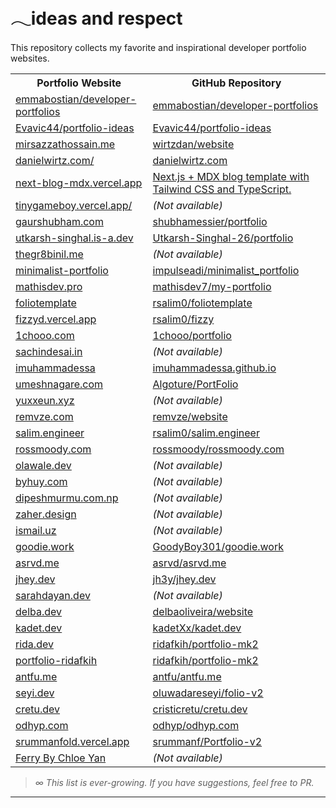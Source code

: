 # 𓂃ideas and respect

This repository collects my favorite and inspirational developer portfolio websites.

<table>
<tr>
<th>Portfolio Website</th>
<th>GitHub Repository</th>
</tr>
<tr><td><a href="https://github.com/emmabostian/developer-portfolios">emmabostian/developer-portfolios</a></td><td><a href="https://github.com/emmabostian/developer-portfolios">emmabostian/developer-portfolios</a></td></tr>

<tr><td><a href="https://github.com/Evavic44/portfolio-ideas">Evavic44/portfolio-ideas</a></td><td><a href="https://github.com/Evavic44/portfolio-ideas">Evavic44/portfolio-ideas</a></td></tr>

<tr><td><a href="https://www.mirsazzathossain.me/">mirsazzathossain.me</a></td><td><a href="https://github.com/mirsazzathossain/mirsazzathossain.me">wirtzdan/website</a></td></tr>

<tr><td><a href="https://danielwirtz.com/">danielwirtz.com/</a></td><td><a href="https://github.com/wirtzdan/website">danielwirtz.com</a></td></tr>

<tr><td><a href="https://next-blog-mdx.vercel.app/">next-blog-mdx.vercel.app </a></td><td><a href="https://github.com/leerob/next-mdx-blog">Next.js + MDX blog template with Tailwind CSS and TypeScript.</a></td></tr>

<tr><td><a href="https://tinygameboy.vercel.app/">tinygameboy.vercel.app/</a></td><td><em>(Not available)</em></td></tr>
</tr>
<tr>
<td><a href="https://gaurshubham.com/">gaurshubham.com</a></td>
<td><a href="https://github.com/shubhamessier/portfolio">shubhamessier/portfolio</a></td>
</tr>
<tr><td><a href="https://utkarsh-singhal.is-a.dev/">utkarsh-singhal.is-a.dev</a></td><td><a href="https://github.com/Utkarsh-Singhal-26/portfolio">Utkarsh-Singhal-26/portfolio</a></td></tr>
<tr>
<td><a href="https://www.thegr8binil.me/">thegr8binil.me</a></td>
<td><em>(Not available)</em></td>
</tr>
<tr>
<td><a href="https://minimalist-portfolio-phi.vercel.app/">minimalist-portfolio</a></td>
<td><a href="https://github.com/impulseadi/minimalist_portfolio">impulseadi/minimalist_portfolio</a></td>
</tr>
<tr>
<td><a href="https://mathisdev.pro/">mathisdev.pro</a></td>
<td><a href="https://github.com/mathisdev7/my-portfolio">mathisdev7/my-portfolio</a></td>
</tr>
<tr>
<td><a href="https://foliotemplate.vercel.app/">foliotemplate</a></td>
<td><a href="https://github.com/rsalim0/foliotemplate">rsalim0/foliotemplate</a></td>
</tr>
<tr>
<td><a href="https://fizzyd.vercel.app/">fizzyd.vercel.app</a></td>
<td><a href="https://github.com/rsalim0/fizzy">rsalim0/fizzy</a></td>
</tr>
<tr>
<td><a href="https://1chooo.com/">1chooo.com</a></td>
<td><a href="https://github.com/1chooo/portfolio">1chooo/portfolio</a></td>
</tr>
<tr>
<td><a href="https://www.sachindesai.in/">sachindesai.in</a></td>
<td><em>(Not available)</em></td>
</tr>
<tr>
<td><a href="https://muhammadessa.vercel.app/">imuhammadessa</a></td>
<td><a href="https://github.com/imuhammadessa/imuhammadessa.github.io">imuhammadessa.github.io</a></td>
</tr>
<tr>
<td><a href="https://umeshnagare.com/">umeshnagare.com</a></td>
<td><a href="https://github.com/Algoture/PortFolio">Algoture/PortFolio</a></td>
</tr>
<tr>
<td><a href="https://yuxxeun.xyz/">yuxxeun.xyz</a></td>
<td><em>(Not available)</em></td>
</tr>
<tr>
<td><a href="https://remvze.com/">remvze.com</a></td>
<td><a href="https://github.com/remvze/website">remvze/website</a></td>
</tr>
<tr>
<td><a href="https://www.salim.engineer/">salim.engineer</a></td>
<td><a href="https://github.com/rsalim0/salim.engineer">rsalim0/salim.engineer</a></td>
</tr>
<tr>
<td><a href="https://rossmoody.com/">rossmoody.com</a></td>
<td><a href="https://github.com/rossmoody/rossmoody.com">rossmoody/rossmoody.com</a></td>
</tr>
<tr>
<td><a href="https://www.olawale.dev/">olawale.dev</a></td>
<td><em>(Not available)</em></td>
</tr>
<tr>
<td><a href="https://www.byhuy.com/">byhuy.com</a></td>
<td><em>(Not available)</em></td>
</tr>
<tr>
<td><a href="https://dipeshmurmu.com.np/">dipeshmurmu.com.np</a></td>
<td><em>(Not available)</em></td>
</tr>
<tr>
<td><a href="https://zaher.design/">zaher.design</a></td>
<td><em>(Not available)</em></td>
</tr>
<tr>
<td><a href="https://ismail.uz/">ismail.uz</a></td>
<td><em>(Not available)</em></td>
</tr>
<tr>
<td><a href="https://www.goodie.work/">goodie.work</a></td>
<td><a href="https://github.com/GoodyBoy301/goodie.work">GoodyBoy301/goodie.work</a></td>
</tr>
<tr>
<td><a href="https://asrvd.me/">asrvd.me</a></td>
<td><a href="https://github.com/asrvd/asrvd.me">asrvd/asrvd.me</a></td>
</tr>
<tr>
<td><a href="https://www.jhey.dev/">jhey.dev</a></td>
<td><a href="https://github.com/jh3y/jhey.dev/tree/main/site">jh3y/jhey.dev</a></td>
</tr>
<tr>
<td><a href="https://www.sarahdayan.dev/">sarahdayan.dev</a></td>
<td><em>(Not available)</em></td>
</tr>
<tr>
<td><a href="https://delba.dev/">delba.dev</a></td>
<td><a href="https://github.com/delbaoliveira/website">delbaoliveira/website</a></td>
</tr>
<tr>
<td><a href="https://kadet.dev/">kadet.dev</a></td>
<td><a href="https://github.com/kadetXx/kadet.dev">kadetXx/kadet.dev</a></td>
</tr>
<tr>
<td><a href="https://rida.dev/">rida.dev</a></td>
<td><a href="https://github.com/ridafkih/portfolio-mk2">ridafkih/portfolio-mk2</a></td>
</tr>
<tr>
<td><a href="https://portfolio-ridafkih.vercel.app/">portfolio-ridafkih</a></td>
<td><a href="https://github.com/ridafkih/portfolio-mk2">ridafkih/portfolio-mk2</a></td>
</tr>
<tr>
<td><a href="https://antfu.me/">antfu.me</a></td>
<td><a href="https://github.com/antfu/antfu.me">antfu/antfu.me</a></td>
</tr>
<tr>
<td><a href="https://www.seyi.dev/">seyi.dev</a></td>
<td><a href="https://github.com/oluwadareseyi/folio-v2">oluwadareseyi/folio-v2</a></td>
</tr>
<tr>
<td><a href="https://cretu.dev/">cretu.dev</a></td>
<td><a href="https://github.com/cristicretu/cretu.dev">cristicretu/cretu.dev</a></td>
</tr>
<tr>
<td><a href="https://odhyp.com/">odhyp.com</a></td>
<td><a href="https://github.com/odhyp/odhyp.com">odhyp/odhyp.com</a></td>
</tr>
<tr>
<td><a href="https://srummanfold.vercel.app/">srummanfold.vercel.app</a></td>
<td><a href="https://github.com/srummanf/Portfolio-v2">srummanf/Portfolio-v2</a></td>
</tr>
<tr>
<td><a href="https://www.chloeyan.me/ferry">Ferry By Chloe Yan</a></td>
<td><em>(Not available)</em></td>
</tr>
</table>

> _∞ This list is ever-growing. If you have suggestions, feel free to PR._

---
